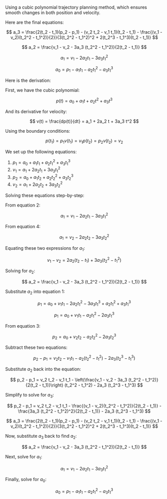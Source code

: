 Using a cubic polynomial trajectory planning method, which ensures smooth changes in both position and velocity.

Here are the final equations:

$$
a_3 = \frac{2(t_2 - t_1)(p_2 - p_1) - (v_2 t_2 - v_1 t_1)(t_2 - t_1) - \frac{(v_1 - v_2)(t_2^2 - t_1^2)}{2}}{3(t_2^2 - t_1^2)^2 + 2(t_2^3 - t_1^3)(t_2 - t_1)}
$$

$$
a_2 = \frac{v_1 - v_2 - 3a_3 (t_2^2 - t_1^2)}{2(t_2 - t_1)}
$$

$$
a_1 = v_1 - 2a_2 t_1 - 3a_3 t_1^2
$$

$$
a_0 = p_1 - a_1 t_1 - a_2 t_1^2 - a_3 t_1^3
$$

Here is the derivation:

First, we have the cubic polynomial:

$$
p(t) = a_0 + a_1 t + a_2 t^2 + a_3 t^3
$$

And its derivative for velocity:

$$
v(t) = \frac{dp(t)}{dt} = a_1 + 2a_2 t + 3a_3 t^2
$$

Using the boundary conditions:

$$
p(t_1) = p_1
v(t_1) = v_1
p(t_2) = p_2
v(t_2) = v_2
$$

We set up the following equations:

1. $p_1 = a_0 + a_1 t_1 + a_2 t_1^2 + a_3 t_1^3$
2. $v_1 = a_1 + 2a_2 t_1 + 3a_3 t_1^2$
3. $p_2 = a_0 + a_1 t_2 + a_2 t_2^2 + a_3 t_2^3$
4. $v_2 = a_1 + 2a_2 t_2 + 3a_3 t_2^2$


Solving these equations step-by-step:

From equation 2:

$$
a_1 = v_1 - 2a_2 t_1 - 3a_3 t_1^2
$$

From equation 4:

$$
a_1 = v_2 - 2a_2 t_2 - 3a_3 t_2^2
$$

Equating these two expressions for $a_1$:

$$
v_1 - v_2 = 2a_2 (t_2 - t_1) + 3a_3 (t_2^2 - t_1^2)
$$

Solving for $a_2$:

$$
a_2 = \frac{v_1 - v_2 - 3a_3 (t_2^2 - t_1^2)}{2(t_2 - t_1)}
$$

Substitute $a_2$ into equation 1:

$$
p_1 = a_0 + v_1 t_1 - 2a_2 t_1^2 - 3a_3 t_1^3 + a_2 t_1^2 + a_3 t_1^3
$$

$$
p_1 = a_0 + v_1 t_1 - a_2 t_1^2 - 2a_3 t_1^3
$$

From equation 3:

$$
p_2 = a_0 + v_2 t_2 - a_2 t_2^2 - 2a_3 t_2^3
$$

Subtract these two equations:

$$
p_2 - p_1 = v_2 t_2 - v_1 t_1 - a_2 (t_2^2 - t_1^2) - 2a_3 (t_2^3 - t_1^3)
$$

Substitute $a_2$ back into the equation:

$$
p_2 - p_1 = v_2 t_2 - v_1 t_1 - \left(\frac{v_1 - v_2 - 3a_3 (t_2^2 - t_1^2)}{2(t_2 - t_1)}\right) (t_2^2 - t_1^2) - 2a_3 (t_2^3 - t_1^3)
$$

Simplify to solve for $a_3$:

$$
p_2 - p_1 = v_2 t_2 - v_1 t_1 - \frac{(v_1 - v_2)(t_2^2 - t_1^2)}{2(t_2 - t_1)} - \frac{3a_3 (t_2^2 - t_1^2)^2}{2(t_2 - t_1)} - 2a_3 (t_2^3 - t_1^3)
$$

$$
a_3 = \frac{2(t_2 - t_1)(p_2 - p_1) - (v_2 t_2 - v_1 t_1)(t_2 - t_1) - \frac{(v_1 - v_2)(t_2^2 - t_1^2)}{2}}{3(t_2^2 - t_1^2)^2 + 2(t_2^3 - t_1^3)(t_2 - t_1)}
$$

Now, substitute $a_3$ back to find $a_2$:

$$
a_2 = \frac{v_1 - v_2 - 3a_3 (t_2^2 - t_1^2)}{2(t_2 - t_1)}
$$

Next, solve for $a_1$:

$$
a_1 = v_1 - 2a_2 t_1 - 3a_3 t_1^2
$$

Finally, solve for $a_0$:

$$
a_0 = p_1 - a_1 t_1 - a_2 t_1^2 - a_3 t_1^3
$$
